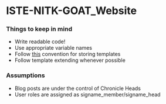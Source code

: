 # ISTE-NITK-GOAT_Website

### Things to keep in mind

- Write readable code!
- Use appropriate variable names
- Follow <a href="https://stackoverflow.com/a/1747960/4417613">this</a> convention for storing templates
- Follow template extending whenever possible

### Assumptions

- Blog posts are under the control of Chronicle Heads
- User roles are assigned as signame_member/signame_head
